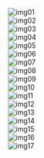 ![img01](imgs/01.jpg)<br>
![img02](imgs/02.jpg)<br>
![img03](imgs/03.jpg)<br>
![img04](imgs/04.jpg)<br>
![img05](imgs/05.jpg)<br>
![img06](imgs/06.jpg)<br>
![img07](imgs/07.jpg)<br>
![img08](imgs/08.jpg)<br>
![img09](imgs/09.jpg)<br>
![img10](imgs/10.jpg)<br>
![img11](imgs/11.jpg)<br>
![img12](imgs/12.jpg)<br>
![img13](imgs/13.jpg)<br>
![img14](imgs/14.jpg)<br>
![img15](imgs/15.jpg)<br>
![img16](imgs/16.jpg)<br>
![img17](imgs/17.jpg)
